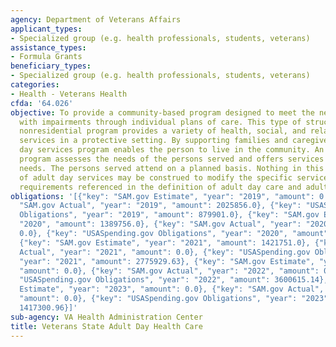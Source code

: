 ```yaml
---
agency: Department of Veterans Affairs
applicant_types:
- Specialized group (e.g. health professionals, students, veterans)
assistance_types:
- Formula Grants
beneficiary_types:
- Specialized group (e.g. health professionals, students, veterans)
categories:
- Health - Veterans Health
cfda: '64.026'
objective: To provide a community-based program designed to meet the needs of adults
  with impairments through individual plans of care. This type of structured, comprehensive,
  nonresidential program provides a variety of health, social, and related support
  services in a protective setting. By supporting families and caregivers, an adult
  day services program enables the person to live in the community. An adult day services
  program assesses the needs of the persons served and offers services to meet those
  needs. The persons served attend on a planned basis. Nothing in this generic description
  of adult day services may be construed to modify the specific services or eligibility
  requirements referenced in the definition of adult day care and adult day health.
obligations: '[{"key": "SAM.gov Estimate", "year": "2019", "amount": 0.0}, {"key":
  "SAM.gov Actual", "year": "2019", "amount": 2025856.0}, {"key": "USASpending.gov
  Obligations", "year": "2019", "amount": 879901.0}, {"key": "SAM.gov Estimate", "year":
  "2020", "amount": 1389756.0}, {"key": "SAM.gov Actual", "year": "2020", "amount":
  0.0}, {"key": "USASpending.gov Obligations", "year": "2020", "amount": 394193.0},
  {"key": "SAM.gov Estimate", "year": "2021", "amount": 1421751.0}, {"key": "SAM.gov
  Actual", "year": "2021", "amount": 0.0}, {"key": "USASpending.gov Obligations",
  "year": "2021", "amount": 2775929.63}, {"key": "SAM.gov Estimate", "year": "2022",
  "amount": 0.0}, {"key": "SAM.gov Actual", "year": "2022", "amount": 0.0}, {"key":
  "USASpending.gov Obligations", "year": "2022", "amount": 3600615.14}, {"key": "SAM.gov
  Estimate", "year": "2023", "amount": 0.0}, {"key": "SAM.gov Actual", "year": "2023",
  "amount": 0.0}, {"key": "USASpending.gov Obligations", "year": "2023", "amount":
  1417300.96}]'
sub-agency: VA Health Administration Center
title: Veterans State Adult Day Health Care
---
```

